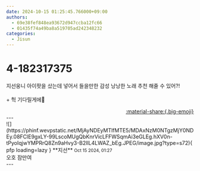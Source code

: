 ```yaml
---
date: 2024-10-15 01:25:45.766000+09:00
authors:
  - 69e38fef848ea93672d947ccba12fc66
  - 01435f74a49ba8a519705ad242348232
categories:
  - Jisun
---
```


# 4-182317375

<div class="post-container" markdown="1">
<div class="content-container md-sidebar__scrollwrap" markdown="1">

지선웅니 아이팟을 샀는데 넣어서 들을만한 감성 낭낭한 노래 추천 해줄 수 있어?!<br><br>+ 헉 기다릴게에🥹

</div>
</div>

<div style="text-align: right;" markdown="1">
<a href="https://weverse.io/fromis9/fanpost/4-182317375" style="text-align: right;">:material-share:{.big-emoji}</a>
</div>
---

<div class="comments-container md-sidebar__scrollwrap" markdown="1">
<div class="comment" markdown="1">
<div class='id-container' markdown="1">
![](https://phinf.wevpstatic.net/MjAyNDEyMTlfMTE5/MDAxNzM0NTgzMjY0NDEy.08FClE9gxLY-99LscoMUgQbKnrVicLFFWSqmAi3eGLEg.hXV0n-tPyoIqjwYMPRrQ8Zn9aHvy3-B2llL4LWAZ_bEg.JPEG/image.jpg?type=s72){ pfp loading=lazy }
**<span class="artist">지선</span>** <small>Oct 15 2024, 01:27</small><br>
</div>
<div class='comment-body' markdown="1">
오호 잠만여
</div>
</div>
</div>
---

